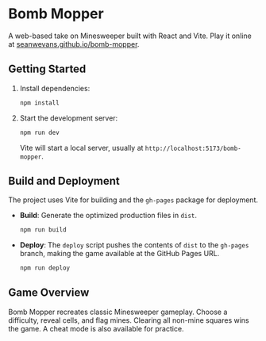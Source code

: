 # Bomb Mopper

A web-based take on Minesweeper built with React and Vite. Play it online at [seanwevans.github.io/bomb-mopper](https://seanwevans.github.io/bomb-mopper/).

## Getting Started

1. Install dependencies:
   ```bash
   npm install
   ```
2. Start the development server:
   ```bash
   npm run dev
   ```
   Vite will start a local server, usually at `http://localhost:5173/bomb-mopper`.

## Build and Deployment

The project uses Vite for building and the `gh-pages` package for deployment.

- **Build**: Generate the optimized production files in `dist`.
  ```bash
  npm run build
  ```
- **Deploy**: The `deploy` script pushes the contents of `dist` to the `gh-pages` branch, making the game available at the GitHub Pages URL.
  ```bash
  npm run deploy
  ```

## Game Overview

Bomb Mopper recreates classic Minesweeper gameplay. Choose a difficulty, reveal cells, and flag mines. Clearing all non-mine squares wins the game. A cheat mode is also available for practice.

